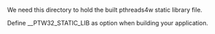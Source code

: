 We need this directory to hold the built pthreads4w static library file.

Define  __PTW32_STATIC_LIB as option when building your application.
